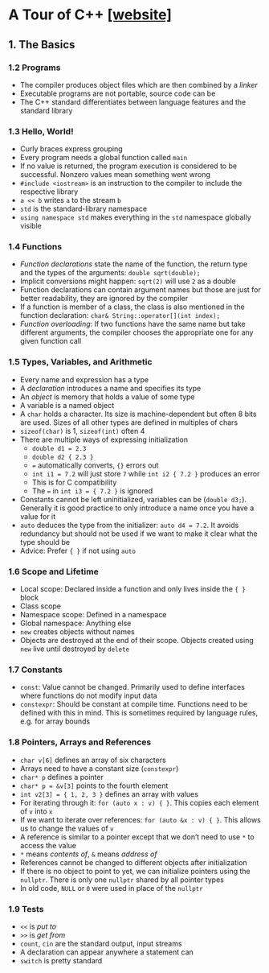 # A Tour of C++ [[website]](http://www.stroustrup.com/Tour.html)

## 1. The Basics

### 1.2 Programs

* The compiler produces object files which are then combined by a *linker*
* Executable programs are not portable, source code can be
* The C++ standard differentiates between language features and the standard library

### 1.3 Hello, World!

* Curly braces express grouping
* Every program needs a global function called `main`
* If no value is returned, the program execution is considered to be successful. Nonzero values mean something went wrong
* `#include <iostream>` is an instruction to the compiler to include the respective library
* `a << b` writes `a` to the stream `b`
* `std` is the standard-library namespace
* `using namespace std` makes everything in the `std` namespace globally visible

### 1.4 Functions

* *Function declarations* state the name of the function, the return type and the types of the arguments: `double sqrt(double);`
* Implicit conversions might happen: `sqrt(2)` will use `2` as a double
* Function declarations can contain argument names but those are just for better readability, they are ignored by the compiler
* If a function is member of a class, the class is also mentioned in the function declaration: `char& String::operator[](int index);`
* *Function overloading*: If two functions have the same name but take different arguments, the compiler chooses the appropriate one for any given function call

### 1.5 Types, Variables, and Arithmetic

* Every name and expression has a type
* A *declaration* introduces a name and specifies its type
* An *object* is memory that holds a value of some type
* A variable is a named object
* A `char` holds a character. Its size is machine-dependent but often 8 bits are used. Sizes of all other types are defined in multiples of chars
* `sizeof(char)` is 1, `sizeof(int)` often 4
* There are multiple ways of expressing initialization
    * `double d1 = 2.3`
    * `double d2 { 2.3 }`
    * `=` automatically converts, `{}` errors out 
    * `int i1 = 7.2` will just store `7` while `int i2 { 7.2 }` produces an error
    * This is for C compatibility
    * The `=` in `int i3 = { 7.2 }` is ignored
* Constants cannot be left uninitialized, variables can be (`double d3;`). Generally it is good practice to only introduce a name once you have a value for it
* `auto` deduces the type from the initializer: `auto d4 = 7.2`. It avoids redundancy but should not be used if we want to make it clear what the type should be
* Advice: Prefer `{ }` if not using `auto`

### 1.6 Scope and Lifetime

* Local scope: Declared inside a function and only lives inside the `{ }` block
* Class scope
* Namespace scope: Defined in a namespace
* Global namespace: Anything else
* `new` creates objects without names
* Objects are destroyed at the end of their scope. Objects created using `new` live until destroyed by `delete`

### 1.7 Constants

* `const`: Value cannot be changed. Primarily used to define interfaces where functions do not modify input data
* `constexpr`: Should be constant at compile time. Functions need to be defined with this in mind. This is sometimes required by language rules, e.g. for array bounds

### 1.8 Pointers, Arrays and References

* `char v[6]` defines an array of six characters
* Arrays need to have a constant size (`constexpr`)
* `char* p` defines a pointer
* `char* p = &v[3]` points to the fourth element
* `int v2[3] = { 1, 2, 3 }` defines an array with values
* For iterating through it: `for (auto x : v) { }`. This copies each element of `v` into `x`
* If we want to iterate over references: `for (auto &x : v) { }`. This allows us to change the values of `v`
* A reference is similar to a pointer except that we don’t need to use `*` to access the value
* `*` means *contents of*, `&` means *address of*
* References cannot be changed to different objects after initialization
* If there is no object to point to yet, we can initialize pointers using the `nullptr`. There is only one `nullptr` shared by all pointer types
* In old code, `NULL` or `0` were used in place of the `nullptr`

### 1.9 Tests

* `<<` is *put to*
* `>>` is *get from*
* `count`, `cin` are the standard output, input streams
* A declaration can appear anywhere a statement can
* `switch` is pretty standard
